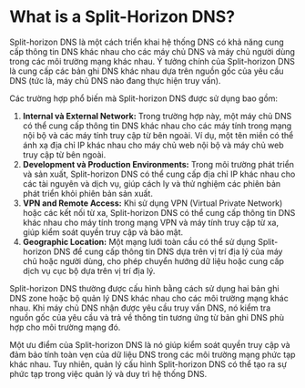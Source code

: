 # What is a Split-Horizon DNS?

Split-horizon DNS là một cách triển khai hệ thống DNS có khả năng cung cấp thông tin DNS khác nhau cho các máy chủ DNS và máy chủ người dùng trong các môi trường mạng khác nhau. Ý tưởng chính của Split-horizon DNS là cung cấp các bản ghi DNS khác nhau dựa trên nguồn gốc của yêu cầu DNS (tức là, máy chủ DNS nào đang thực hiện truy vấn).

Các trường hợp phổ biến mà Split-horizon DNS được sử dụng bao gồm:

1. **Internal và External Network:** Trong trường hợp này, một máy chủ DNS có thể cung cấp thông tin DNS khác nhau cho các máy tính trong mạng nội bộ và các máy tính truy cập từ bên ngoài. Ví dụ, một tên miền có thể ánh xạ địa chỉ IP khác nhau cho máy chủ web nội bộ và máy chủ web truy cập từ bên ngoài.
2. **Development và Production Environments:** Trong môi trường phát triển và sản xuất, Split-horizon DNS có thể cung cấp địa chỉ IP khác nhau cho các tài nguyên và dịch vụ, giúp cách ly và thử nghiệm các phiên bản phát triển khỏi phiên bản sản xuất.
3. **VPN and Remote Access:** Khi sử dụng VPN (Virtual Private Network) hoặc các kết nối từ xa, Split-horizon DNS có thể cung cấp thông tin DNS khác nhau cho máy tính trong mạng VPN và máy tính truy cập từ xa, giúp kiểm soát quyền truy cập và bảo mật.
4. **Geographic Location:** Một mạng lưới toàn cầu có thể sử dụng Split-horizon DNS để cung cấp thông tin DNS dựa trên vị trí địa lý của máy chủ hoặc người dùng, cho phép chuyển hướng dữ liệu hoặc cung cấp dịch vụ cục bộ dựa trên vị trí địa lý.

Split-horizon DNS thường được cấu hình bằng cách sử dụng hai bản ghi DNS zone hoặc bộ quản lý DNS khác nhau cho các môi trường mạng khác nhau. Khi máy chủ DNS nhận được yêu cầu truy vấn DNS, nó kiểm tra nguồn gốc của yêu cầu và trả về thông tin tương ứng từ bản ghi DNS phù hợp cho môi trường mạng đó.

Một ưu điểm của Split-horizon DNS là nó giúp kiểm soát quyền truy cập và đảm bảo tính toàn vẹn của dữ liệu DNS trong các môi trường mạng phức tạp khác nhau. Tuy nhiên, quản lý cấu hình Split-horizon DNS có thể tạo ra sự phức tạp trong việc quản lý và duy trì hệ thống DNS.